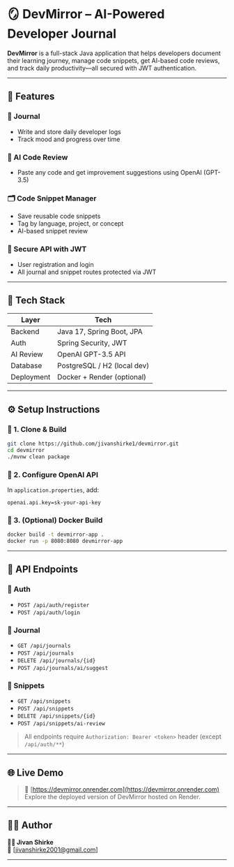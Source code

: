# 🪞 DevMirror – AI-Powered Developer Journal

**DevMirror** is a full-stack Java application that helps developers document their learning journey, manage code snippets, get AI-based code reviews, and track daily productivity—all secured with JWT authentication.

---

## 🚀 Features

### 📝 Journal
- Write and store daily developer logs
- Track mood and progress over time

### 🧠 AI Code Review
- Paste any code and get improvement suggestions using OpenAI (GPT-3.5)

### 🗂️ Code Snippet Manager
- Save reusable code snippets
- Tag by language, project, or concept
- AI-based snippet review

### 🔐 Secure API with JWT
- User registration and login
- All journal and snippet routes protected via JWT

---

## 🧰 Tech Stack

| Layer       | Tech                          |
|-------------|-------------------------------|
| Backend     | Java 17, Spring Boot, JPA     |
| Auth        | Spring Security, JWT          |
| AI Review   | OpenAI GPT-3.5 API            |
| Database    | PostgreSQL / H2 (local dev)   |
| Deployment  | Docker + Render (optional)    |

---

## ⚙️ Setup Instructions

### 🔧 1. Clone & Build
```bash
git clone https://github.com/jivanshirke1/devmirror.git
cd devmirror
./mvnw clean package
```

### 🔐 2. Configure OpenAI API
In `application.properties`, add:
```
openai.api.key=sk-your-api-key
```

### 🐳 3. (Optional) Docker Build
```bash
docker build -t devmirror-app .
docker run -p 8080:8080 devmirror-app
```

---

## 📡 API Endpoints

### 🔐 Auth
- `POST /api/auth/register`
- `POST /api/auth/login`

### 📓 Journal
- `GET /api/journals`
- `POST /api/journals`
- `DELETE /api/journals/{id}`
- `POST /api/journals/ai/suggest`

### 📘 Snippets
- `GET /api/snippets`
- `POST /api/snippets`
- `DELETE /api/snippets/{id}`
- `POST /api/snippets/ai-review`

> All endpoints require `Authorization: Bearer <token>` header (except `/api/auth/**`)

---

## 🌐 Live Demo

> 🔗 [https://devmirror.onrender.com](https://devmirror.onrender.com)  
Explore the deployed version of DevMirror hosted on Render.

---

## 🧑‍💻 Author

**👨‍💻 Jivan Shirke**  
📧 [jivanshirke2001@gmail.com]

---

